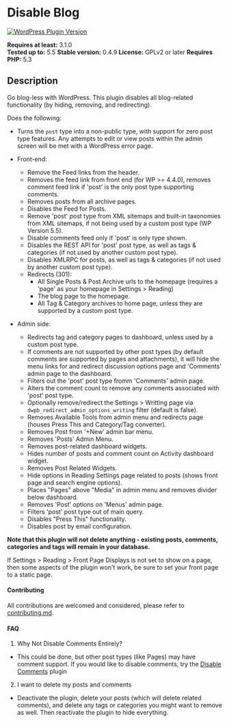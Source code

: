 Disable Blog
======================

[![WordPress Plugin Version](https://img.shields.io/wordpress/plugin/v/disable-blog)](https://wordpress.org/plugins/disable-blog/)

**Requires at least:** 3.1.0  
**Tested up to:** 5.5
**Stable version:** 0.4.9
**License:** GPLv2 or later
**Requires PHP:** 5.3

## Description

Go blog-less with WordPress. This plugin disables all blog-related functionality (by hiding, removing, and redirecting).

Does the following:

- Turns the `post` type into a non-public type, with support for zero post type features. Any attempts to edit or view posts within the admin screen will be met with a WordPress error page.

- Front-end:
	- Remove the Feed links from the header.
	- Removes the feed link from front end (for WP >= 4.4.0), removes comment feed link if 'post' is the only post type supporting comments.
	- Removes posts from all archive pages.
	- Disables the Feed for Posts.
	- Remove 'post' post type from XML sitemaps and built-in taxonomies from XML sitemaps, if not being used by a custom post type (WP Version 5.5).
	- Disable comments feed only if 'post' is only type shown.
	- Disables the REST API for 'post' post type, as well as tags & categories (if not used by another custom post type).
	- Disables XMLRPC for posts, as well as tags & categories (if not used by another custom post type).
	- Redirects (301):
		- All Single Posts & Post Archive urls to the homepage (requires a 'page' as your homepage in Settings > Reading)
		- The blog page to the homepage.
		- All Tag & Category archives to home page, unless they are supported by a custom post type.

- Admin side:
	- Redirects tag and category pages to dashboard, unless used by a custom post type.
	- If comments are not supported by other post types (by default comments are supported by pages and attachments), it will hide the menu links for and redirect discussion options page and 'Comments' admin page to the dashboard.
	- Filters out the 'post' post type fromm 'Comments' admin page.
	- Alters the comment count to remove any comments associated with 'post' post type.
	- Optionally remove/redirect the Settings > Writting page via `dwpb_redirect_admin_options_writing` filter (default is false).
	- Removes Available Tools from admin menu and redirects page (houses Press This and Category/Tag converter).
	- Removes Post from '+New' admin bar menu.
	- Removes 'Posts' Admin Menu.
	- Removes post-related dashboard widgets.
	- Hides number of posts and comment count on Activity dashboard widget.
	- Removes Post Related Widgets.
	- Hide options in Reading Settings page related to posts (shows front page and search engine options).
	- Places "Pages" above "Media" in admin menu and removes divider below dashboard.
	- Removes 'Post' options on 'Menus' admin page.
	- Filters 'post' post type out of main query.
	- Disables "Press This" functionality.
	- Disables post by email configuration.

**Note that this plugin will not delete anything - existing posts, comments, categories and tags will remain in your database.** 

If Settings > Reading > Front Page Displays is not set to show on a page, then some aspects of the plugin won't work, be sure to set your front page to a static page.

#### Contributing

All contributions are welcomed and considered, please refer to [contributing.md](contributing.md).

#### FAQ

1. Why Not Disable Comments Entirely?
 - This could be done, but other post types (like Pages) may have comment support. If you would like to disable comments, try the [Disable Comments](https://wordpress.org/plugins/disable-comments/) plugin
2. I want to delete my posts and comments
 - Deactivate the plugin, delete your posts (which will delete related comments), and delete any tags or categories you might want to remove as well. Then reactivate the plugin to hide everything.
